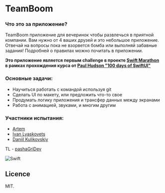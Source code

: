 # TeamBoom
### Что это за приложение?
TeamBoom приложение для вечеринок чтобы развлечься в приятной компании. Вам нужно от 4 ваших друзей и это небольшое приложение. Отвечай на вопросы пока не взорвется бомба или выполняй забавные задания!
Подробней о правилах можно почитать в приложении.

**Это приложение является первым challenge в проекте [Swift Marathon](https://t.me/swiftmarathon) в рамках прохождения курса от [Paul Hudson "100 days of SwiftUI"](https://www.hackingwithswift.com/100/swiftui)**

### Основные задачи:
- Научиться работать с командой используя git
- Сделать UI по макету, или предложить что-то свое
- Продумать логику приложения и трансфер данных между экранами
- Работа с анимацией, звуками, и многим другим

### Участники испытания:
- [Artem](https://github.com/Artemaj9)
- [Ivan Lyaskovets](https://github.com/lyaskovetsiv)
- [Daniil Kulikovskiy](https://github.com/Senior-Pomidorr)

TL - [pashaGriDev](https://github.com/pashaGriDev)

![Swift](https://img.shields.io/badge/swift-F54A2A?style=for-the-badge&logo=swift&logoColor=white) 

## Licence

MIT.
